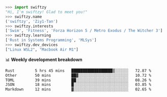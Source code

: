 ```python
>>> import swiftzy
"Hi, I'm swiftzy! Glad to meet you!"
>>> swiftzy.name
('swiftzy', 'Ziy1-Tan')
>>> swiftzy.interests
['Swim', 'Fitness', 'Forza Horizon 5 / Metro Exodus / The Witcher 3']
>>> swiftzy.learning
['Rust in Systems Programming', 'MLSys']
>>> swiftzy.dev_devices
["Linux WSL2", "Macbook Air M1"]
```
📊 **Weekly development breakdown**
<!--START_SECTION:waka-->

```txt
Rust         5 hrs 45 mins   ██████████████████▒░░░░░░   72.87 %
Other        50 mins         ██▓░░░░░░░░░░░░░░░░░░░░░░   10.72 %
TOML         39 mins         ██░░░░░░░░░░░░░░░░░░░░░░░   08.26 %
JSON         18 mins         █░░░░░░░░░░░░░░░░░░░░░░░░   03.85 %
Markdown     12 mins         ▓░░░░░░░░░░░░░░░░░░░░░░░░   02.65 %
```

<!--END_SECTION:waka-->
